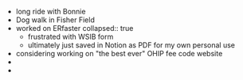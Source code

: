 - long ride with Bonnie
- Dog walk in Fisher Field
- worked on ERfaster
  collapsed:: true
	- frustrated with WSIB form
	- ultimately just saved in Notion as PDF for my own personal use
- considering working on "the best ever" OHIP fee code website
-
-
